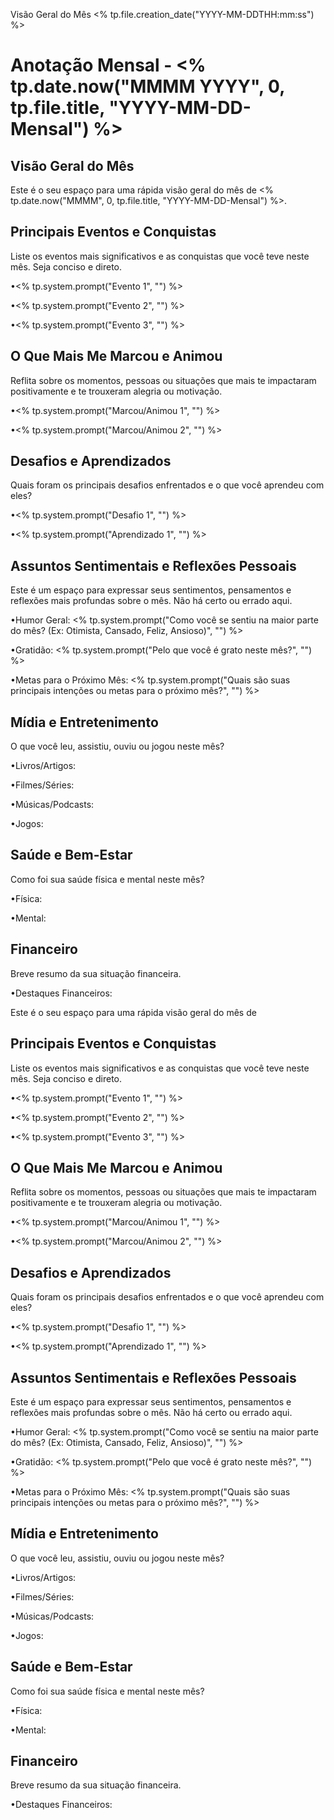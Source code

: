 Visão Geral do Mês <% tp.file.creation_date("YYYY-MM-DDTHH:mm:ss") %>

# Anotação Mensal - <% tp.date.now("MMMM YYYY", 0, tp.file.title, "YYYY-MM-DD-Mensal") %>

## Visão Geral do Mês

Este é o seu espaço para uma rápida visão geral do mês de <% tp.date.now("MMMM", 0, tp.file.title, "YYYY-MM-DD-Mensal") %>.

## Principais Eventos e Conquistas

Liste os eventos mais significativos e as conquistas que você teve neste mês. Seja conciso e direto.

•<% tp.system.prompt("Evento 1", "") %>

•<% tp.system.prompt("Evento 2", "") %>

•<% tp.system.prompt("Evento 3", "") %>

## O Que Mais Me Marcou e Animou

Reflita sobre os momentos, pessoas ou situações que mais te impactaram positivamente e te trouxeram alegria ou motivação.

•<% tp.system.prompt("Marcou/Animou 1", "") %>

•<% tp.system.prompt("Marcou/Animou 2", "") %>

## Desafios e Aprendizados

Quais foram os principais desafios enfrentados e o que você aprendeu com eles?

•<% tp.system.prompt("Desafio 1", "") %>

•<% tp.system.prompt("Aprendizado 1", "") %>

## Assuntos Sentimentais e Reflexões Pessoais

Este é um espaço para expressar seus sentimentos, pensamentos e reflexões mais profundas sobre o mês. Não há certo ou errado aqui.

•Humor Geral: <% tp.system.prompt("Como você se sentiu na maior parte do mês? (Ex: Otimista, Cansado, Feliz, Ansioso)", "") %>

•Gratidão: <% tp.system.prompt("Pelo que você é grato neste mês?", "") %>

•Metas para o Próximo Mês: <% tp.system.prompt("Quais são suas principais intenções ou metas para o próximo mês?", "") %>

## Mídia e Entretenimento

O que você leu, assistiu, ouviu ou jogou neste mês?

•Livros/Artigos:

•Filmes/Séries:

•Músicas/Podcasts:

•Jogos:

## Saúde e Bem-Estar

Como foi sua saúde física e mental neste mês?

•Física:

•Mental:

## Financeiro

Breve resumo da sua situação financeira.

•Destaques Financeiros:

Este é o seu espaço para uma rápida visão geral do mês de

## Principais Eventos e Conquistas

Liste os eventos mais significativos e as conquistas que você teve neste mês. Seja conciso e direto.

•<% tp.system.prompt("Evento 1", "") %>

•<% tp.system.prompt("Evento 2", "") %>

•<% tp.system.prompt("Evento 3", "") %>

## O Que Mais Me Marcou e Animou

Reflita sobre os momentos, pessoas ou situações que mais te impactaram positivamente e te trouxeram alegria ou motivação.

•<% tp.system.prompt("Marcou/Animou 1", "") %>

•<% tp.system.prompt("Marcou/Animou 2", "") %>

## Desafios e Aprendizados

Quais foram os principais desafios enfrentados e o que você aprendeu com eles?

•<% tp.system.prompt("Desafio 1", "") %>

•<% tp.system.prompt("Aprendizado 1", "") %>

## Assuntos Sentimentais e Reflexões Pessoais

Este é um espaço para expressar seus sentimentos, pensamentos e reflexões mais profundas sobre o mês. Não há certo ou errado aqui.

•Humor Geral: <% tp.system.prompt("Como você se sentiu na maior parte do mês? (Ex: Otimista, Cansado, Feliz, Ansioso)", "") %>

•Gratidão: <% tp.system.prompt("Pelo que você é grato neste mês?", "") %>

•Metas para o Próximo Mês: <% tp.system.prompt("Quais são suas principais intenções ou metas para o próximo mês?", "") %>

## Mídia e Entretenimento

O que você leu, assistiu, ouviu ou jogou neste mês?

•Livros/Artigos:

•Filmes/Séries:

•Músicas/Podcasts:

•Jogos:

## Saúde e Bem-Estar

Como foi sua saúde física e mental neste mês?

•Física:

•Mental:

## Financeiro

Breve resumo da sua situação financeira.

•Destaques Financeiros: